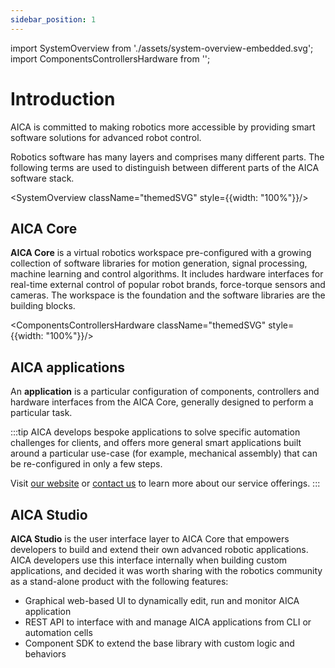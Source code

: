 ```yaml
---
sidebar_position: 1
---
```

import SystemOverview from './assets/system-overview-embedded.svg';
import ComponentsControllersHardware from '';

# Introduction

AICA is committed to making robotics more accessible by providing smart software solutions for advanced robot control.

Robotics software has many layers and comprises many different parts. The following terms are used to distinguish
between different parts of the AICA software stack.

<SystemOverview className="themedSVG" style={{width: "100%"}}/>

## AICA Core

**AICA Core** is a virtual robotics workspace pre-configured with a growing collection of software libraries
for motion generation, signal processing, machine learning and control algorithms. It includes hardware interfaces for
real-time external control of popular robot brands, force-torque sensors and cameras.
The workspace is the foundation and the software libraries are the building blocks.

<ComponentsControllersHardware className="themedSVG" style={{width: "100%"}}/>

## AICA applications

An **application** is a particular configuration of components, controllers and hardware interfaces from the AICA
Core, generally designed to perform a particular task.

:::tip
AICA develops bespoke applications to solve specific automation challenges for clients, and offers more general smart
applications built around a particular use-case (for example, mechanical assembly) that can be re-configured in only a
few steps.

Visit [our website](https://aica.tech) or [contact us](mailto:contact@aica.tech) to learn more about our service
offerings.
:::

## AICA Studio

**AICA Studio** is the user interface layer to AICA Core that empowers developers to build and
extend their own advanced robotic applications. AICA developers use this interface internally when building custom
applications, and decided it was worth sharing with the robotics community as a stand-alone product with the following
features:

- Graphical web-based UI to dynamically edit, run and monitor AICA application
- REST API to interface with and manage AICA applications from CLI or automation cells
- Component SDK to extend the base library with custom logic and behaviors
